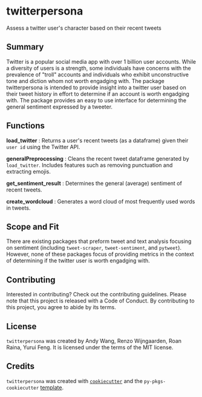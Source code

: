 # twitterpersona

Assess a twitter user's character  based on their recent tweets

## Summary
Twitter is a popular social media app with over 1 billion user accounts. While a diversity of users is a strength, some individuals have concerns with the prevalence of "troll" accounts and individuals who exhibit unconstructive tone and diction whom not worth engadging with. 
The package twitterpersona is intended to provide insight into a twitter user based on their tweet history in effort to determine if an account is worth engadging with. The package provides an easy to use interface for determining the general sentiment expressed by a tweeter. 

## Functions
**load_twitter** : Returns a user's recent tweets (as a dataframe) given their `user id` using the Twitter API. 

**generalPreprocessing** : Cleans the recent tweet dataframe generated by `load_twitter`. Includes features such as removing punctuation and extracting emojis.

**get_sentiment_result** : Determines the general (average) sentiment of recent tweets. 

**create_wordcloud** : Generates a word cloud of most frequently used words in tweets. 

## Scope and Fit
There are existing packages that preform tweet and text analysis focusing on sentiment (including `tweet-scraper`,  `tweet-sentiment`, and `pytweet`). However, none of these packages focus of providing metrics in the context of determining if the twitter user is worth engadging with.

## Contributing

Interested in contributing? Check out the contributing guidelines. Please note that this project is released with a Code of Conduct. By contributing to this project, you agree to abide by its terms.

## License

`twitterpersona` was created by Andy Wang, Renzo Wijngaarden, Roan Raina, Yurui Feng. It is licensed under the terms of the MIT license.

## Credits

`twitterpersona` was created with [`cookiecutter`](https://cookiecutter.readthedocs.io/en/latest/) and the `py-pkgs-cookiecutter` [template](https://github.com/py-pkgs/py-pkgs-cookiecutter).
